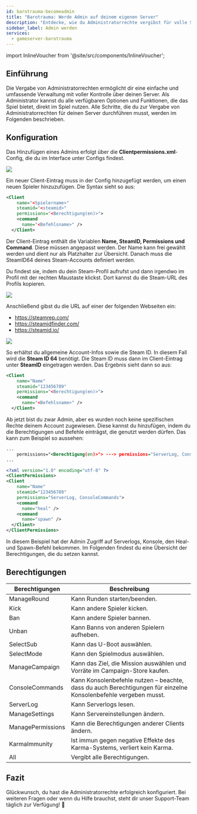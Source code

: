 ```yaml
---
id: barotrauma-becomeadmin
title: "Barotrauma: Werde Admin auf deinem eigenen Server"
description: "Entdecke, wie du Administratorrechte vergibst für volle Serverkontrolle und nahtloses Ingame-Management → Jetzt mehr erfahren"
sidebar_label: Admin werden
services:
  - gameserver-barotrauma
---
```


import InlineVoucher from '@site/src/components/InlineVoucher';

## Einführung
Die Vergabe von Administratorrechten ermöglicht dir eine einfache und umfassende Verwaltung mit voller Kontrolle über deinen Server. Als Administrator kannst du alle verfügbaren Optionen und Funktionen, die das Spiel bietet, direkt im Spiel nutzen. Alle Schritte, die du zur Vergabe von Administratorrechten für deinen Server durchführen musst, werden im Folgenden beschrieben.  
<InlineVoucher />

## Konfiguration
Das Hinzufügen eines Admins erfolgt über die **Clientpermissions.xml**-Config, die du im Interface unter Configs findest.

![](https://screensaver01.zap-hosting.com/index.php/s/oJNTozXz9YW8sjG/preview)


Ein neuer Client-Eintrag muss in der Config hinzugefügt werden, um einen neuen Spieler hinzuzufügen. Die Syntax sieht so aus:

```xml
<Client
    name="<Spielername>"
    steamid="<steamid>"
    permissions="<Berechtigung(en)>">
    <command
      name="<Befehlsname>" />
  </Client>
```



Der Client-Eintrag enthält die Variablen **Name, SteamID, Permissions und Command**. Diese müssen angepasst werden. Der Name kann frei gewählt werden und dient nur als Platzhalter zur Übersicht. Danach muss die SteamID64 deines Steam-Accounts definiert werden.

Du findest sie, indem du dein Steam-Profil aufrufst und dann irgendwo im Profil mit der rechten Maustaste klickst. Dort kannst du die Steam-URL des Profils kopieren.



![](https://screensaver01.zap-hosting.com/index.php/s/C3nfdjemxkjZH5n/preview)



Anschließend gibst du die URL auf einer der folgenden Webseiten ein:

- https://steamrep.com/
- https://steamidfinder.com/
- https://steamid.io/

![](https://screensaver01.zap-hosting.com/index.php/s/asnbFc4JDifdSHn/preview)



So erhältst du allgemeine Account-Infos sowie die Steam ID. In diesem Fall wird die **Steam ID 64** benötigt. Die Steam ID muss dann im Client-Eintrag unter **SteamID** eingetragen werden. Das Ergebnis sieht dann so aus: 

```xml
<Client
    name="Name"
    steamid="123456789"
    permissions="<Berechtigung(en)>">
    <command
      name="<Befehlsname>" />
  </Client>
```



Ab jetzt bist du zwar Admin, aber es wurden noch keine spezifischen Rechte deinem Account zugewiesen. Diese kannst du hinzufügen, indem du die Berechtigungen und Befehle einträgst, die genutzt werden dürfen. Das kann zum Beispiel so aussehen:

```xml
...
    permissions="<Berechtigung(en)>"> ---> permissions="ServerLog, ConsoleCommands">
...
```

```xml
<?xml version="1.0" encoding="utf-8" ?>
<ClientPermissions> 
<Client
    name="Name"
    steamid="123456789"
    permissions="ServerLog, ConsoleCommands">
    <command
      name="heal" />
    <command
      name="spawn" />
  </Client>
</ClientPermissions>
```



In diesem Beispiel hat der Admin Zugriff auf Serverlogs, Konsole, den Heal- und Spawn-Befehl bekommen. Im Folgenden findest du eine Übersicht der Berechtigungen, die du setzen kannst.



## Berechtigungen

| Berechtigungen    | Beschreibung                                                  |
| ----------------- | -------------------------------------------------------------|
| ManageRound       | Kann Runden starten/beenden.                                 |
| Kick              | Kann andere Spieler kicken.                                  |
| Ban               | Kann andere Spieler bannen.                                  |
| Unban             | Kann Banns von anderen Spielern aufheben.                    |
| SelectSub         | Kann das U-Boot auswählen.                                   |
| SelectMode        | Kann den Spielmodus auswählen.                               |
| ManageCampaign    | Kann das Ziel, die Mission auswählen und Vorräte im Campaign-Store kaufen. |
| ConsoleCommands   | Kann Konsolenbefehle nutzen – beachte, dass du auch Berechtigungen für einzelne Konsolenbefehle vergeben musst. |
| ServerLog         | Kann Serverlogs lesen.                                       |
| ManageSettings    | Kann Servereinstellungen ändern.                            |
| ManagePermissions | Kann die Berechtigungen anderer Clients ändern.             |
| KarmaImmunity     | Ist immun gegen negative Effekte des Karma-Systems, verliert kein Karma. |
| All               | Vergibt alle Berechtigungen.                                |



## Fazit

Glückwunsch, du hast die Administratorrechte erfolgreich konfiguriert. Bei weiteren Fragen oder wenn du Hilfe brauchst, steht dir unser Support-Team täglich zur Verfügung! 🙂

<InlineVoucher />